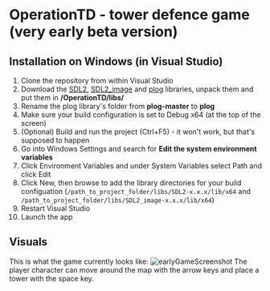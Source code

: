 # OperationTD - tower defence game (very early beta version)
## Installation on Windows (in Visual Studio)
1. Clone the repository from within Visual Studio
2. Download the [SDL2](https://github.com/libsdl-org/SDL/releases/download/release-2.28.5/SDL2-devel-2.28.5-VC.zip), [SDL2_image](https://github.com/libsdl-org/SDL_image/releases/download/release-2.8.2/SDL2_image-devel-2.8.2-VC.zip) and [plog](https://github.com/SergiusTheBest/plog) libraries, unpack them and put them in **/OperationTD/libs/**
3. Rename the plog library's folder from **plog-master** to **plog**
4. Make sure your build configuration is set to Debug x64 (at the top of the screen)
5. (Optional) Build and run the project (Ctrl+F5) - it won't work, but that's supposed to happen
6. Go into Windows Settings and search for **Edit the system environment variables**
7. Click Environment Variables and under System Variables select Path and click Edit
8. Click New, then browse to add the library directories for your build configuation (`/path_to_project_folder/libs/SDL2-x.x.x/lib/x64` and `/path_to_project_folder/libs/SDL2_image-x.x.x/lib/x64`)
9. Restart Visual Studio
10. Launch the app 

## Visuals
This is what the game currently looks like:
![earlyGameScreenshot](https://github.com/maciejdyrdal/OperationTD/assets/64736385/e5495088-3c08-472c-a3e4-3f8b306c3fef)
The player character can move around the map with the arrow keys and place a tower with the space key.
